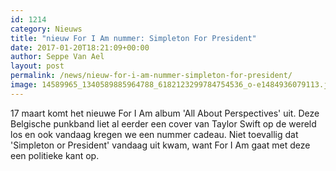 ```yaml
---
id: 1214
category: Nieuws
title: "nieuw For I Am nummer: Simpleton For President"
date: 2017-01-20T18:21:09+00:00
author: Seppe Van Ael
layout: post
permalink: /news/nieuw-for-i-am-nummer-simpleton-for-president/
image: 14589965_1340589885964788_6182123299784754536_o-e1484936079113.jpg
---
```

17 maart komt het nieuwe For I Am album 'All About Perspectives' uit. Deze Belgische punkband liet al eerder een cover van Taylor Swift op de wereld los en ook vandaag kregen we een nummer cadeau. Niet toevallig dat 'Simpleton or President' vandaag uit kwam, want For I Am gaat met deze een politieke kant op.
